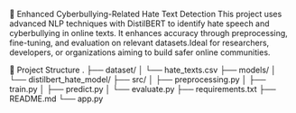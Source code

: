 🚨 Enhanced Cyberbullying-Related Hate Text Detection
This project uses advanced NLP techniques with DistilBERT to identify hate speech and cyberbullying in online texts. It enhances accuracy through preprocessing, fine-tuning, and evaluation on relevant datasets.Ideal for researchers, developers, or organizations aiming to build safer online communities.

📂 Project Structure
.
├── dataset/
│   └── hate_texts.csv
├── models/
│   └── distilbert_hate_model/
├── src/
│   ├── preprocessing.py
│   ├── train.py
│   ├── predict.py
│   └── evaluate.py
├── requirements.txt
├── README.md
└── app.py
